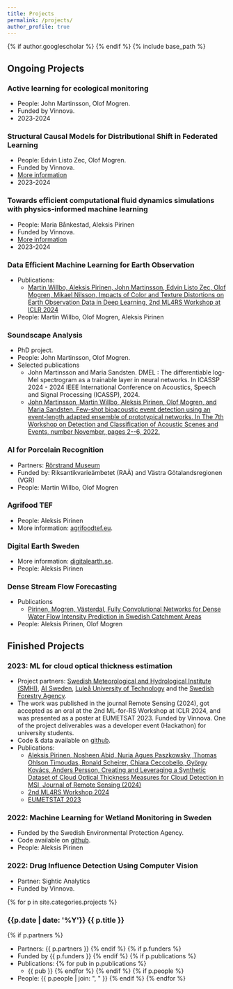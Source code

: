```yaml
---
title: Projects
permalink: /projects/
author_profile: true
---
```

{% if author.googlescholar %}
{% endif %}
{% include base_path %}

## Ongoing Projects

### Active learning for ecological monitoring

* People: John Martinsson, Olof Mogren.
* Funded by Vinnova.
* 2023-2024

### Structural Causal Models for Distributional Shift in Federated Learning

* People: Edvin Listo Zec, Olof Mogren.
* Funded by Vinnova.
* [More information](https://www.vinnova.se/en/p/structural-causal-models-for-distributional-shift-in-federated-learning/)
* 2023-2024

### Towards efficient computational fluid dynamics simulations with physics-informed machine learning

* People: Maria Bånkestad, Aleksis Pirinen
* Funded by Vinnova.
* [More information](https://www.vinnova.se/en/p/towards-efficient-computational-fluid-dynamics-simulations-with-physics-informed-machine-learning/)
* 2023-2024

### Data Efficient Machine Learning for Earth Observation

* Publications:
    - [Martin Willbo, Aleksis Pirinen, John Martinsson, Edvin Listo Zec, Olof Mogren, Mikael Nilsson, Impacts of Color and Texture Distortions on Earth Observation Data in Deep Learning, 2nd ML4RS Workshop at ICLR 2024](https://arxiv.org/abs/2403.04385)
* People: Martin Willbo, Olof Mogren, Aleksis Pirinen

### Soundscape Analysis

* PhD project.
* People: John Martinsson, Olof Mogren.
* Selected publications
    - John Martinsson and Maria Sandsten. DMEL : The differentiable log-Mel spectrogram as a trainable layer in neural networks. In ICASSP 2024 - 2024 IEEE International Conference on Acoustics, Speech and Signal Processing (ICASSP), 2024.
    - [John Martinsson, Martin Willbo, Aleksis Pirinen, Olof Mogren, and Maria Sandsten. Few-shot bioacoustic event detection using an event-length adapted ensemble of prototypical networks. In The 7th Workshop on Detection and Classification of Acoustic Scenes and Events, number November, pages 2--6, 2022.](https://dcase.community/documents/workshop2022/proceedings/DCASE2022Workshop_Martinsson_13.pdf)

### AI for Porcelain Recognition

* Partners: [Rörstrand Museum](https://rorstrand-museum.se/)
* Funded by: Riksantikvarieämbetet (RAÄ) and Västra Götalandsregionen (VGR)
* People: Martin Willbo, Olof Mogren

### Agrifood TEF

* People: Aleksis Pirinen
* More information: [agrifoodtef.eu](https://www.agrifoodtef.eu/).

### Digital Earth Sweden

* More information: [digitalearth.se](https://digitalearth.se).
* People: Aleksis Pirinen

### Dense Stream Flow Forecasting

* Publications 
    - [Pirinen, Mogren, Västerdal, Fully Convolutional Networks for Dense Water Flow Intensity Prediction in Swedish Catchment Areas](https://arxiv.org/abs/2304.01658)
* People: Aleksis Pirinen, Olof Mogren

## Finished Projects

### 2023: ML for cloud optical thickness estimation

* Project partners: [Swedish Meteorological and Hydrological Institute (SMHI)](https://www.smhi.se/en/about-smhi/who-we-are/who-we-are-1.83748), [AI Sweden](https://www.ai.se/en), [Luleå University of Technology](https://www.ltu.se/?l=en) and the [Swedish Forestry Agency](https://www.skogsstyrelsen.se/).
* The work was published in the journal Remote Sensing (2024), got accepted as an oral at the 2nd ML-for-RS Workshop at ICLR 2024, and was presented as a poster at EUMETSAT 2023. Funded by Vinnova. One of the project deliverables was a developer event (Hackathon) for university students.
* Code & data available on [github](https://github.com/aleksispi/ml-cloud-opt-thick).
* Publications:
    - [Aleksis Pirinen, Nosheen Abid, Nuria Agues Paszkowsky, Thomas Ohlson Timoudas, Ronald Scheirer, Chiara Ceccobello, György Kovács, Anders Persson, Creating and Leveraging a Synthetic Dataset of Cloud Optical Thickness Measures for Cloud Detection in MSI, Journal of Remote Sensing (2024)](https://doi.org/10.3390/rs16040694)
    - [2nd ML4RS Workshop 2024](https://ml-for-rs.github.io/iclr2024/)
    - [EUMETSTAT 2023](https://www.eumetsat.int/eumetsat-meteorological-satellite-conference-2023)

### 2022: Machine Learning for Wetland Monitoring in Sweden

* Funded by the Swedish Environmental Protection Agency.
* Code available on [github](https://github.com/aleksispi/ai-swetlands).
* People: Aleksis Pirinen

### 2022: Drug Influence Detection Using Computer Vision

* Partner: Sightic Analytics
* Funded by Vinnova.

{% for p in site.categories.projects %}

### {{p.date | date: '%Y'}} {{ p.title }}

  {% if p.partners %}
* Partners: {{ p.partners }}
  {% endif %}
  {% if p.funders %}
* Funded by {{ p.funders }}
  {% endif %}
  {% if p.publications %}
* Publications:
  {% for pub in p.publications %}
    - {{ pub }}
  {% endfor %}
  {% endif %}
  {% if p.people %}
* People: {{ p.people | join: ", " }}
  {% endif %}
{% endfor %}

